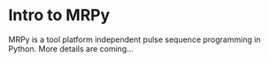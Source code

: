 # Intro to MRPy

MRPy is a tool platform independent pulse sequence programming in Python. More details are coming...

